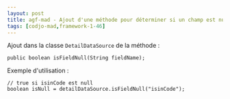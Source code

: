 ```yaml
---
layout: post
title: agf-mad - Ajout d'une méthode pour déterminer si un champ est null
tags: [codjo-mad,framework-1-46]
---
```

Ajout dans la classe ```DetailDataSource``` de la méthode : 

```public boolean isFieldNull(String fieldName);```

Exemple d'utilisation :

```
// true si isinCode est null
boolean isNull = detailDataSource.isFieldNull("isinCode"); 
```